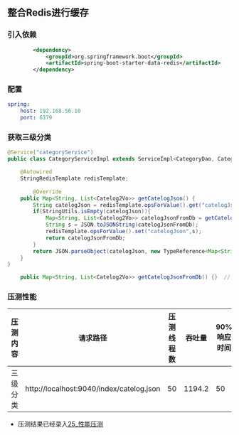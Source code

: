 

## 整合Redis进行缓存

### 引入依赖

```xml
        <dependency>
            <groupId>org.springframework.boot</groupId>
            <artifactId>spring-boot-starter-data-redis</artifactId>
        </dependency>
```



### 配置

```yaml
spring:
    host: 192.168.56.10
    port: 6379
```



### 获取三级分类

```java
@Service("categoryService")
public class CategoryServiceImpl extends ServiceImpl<CategoryDao, CategoryEntity> implements CategoryService {

    @Autowired
    StringRedisTemplate redisTemplate;
    
        @Override
    public Map<String, List<Catelog2Vo>> getCatelogJson() {
        String catelogJson = redisTemplate.opsForValue().get("catelogJson");
        if(StringUtils.isEmpty(catelogJson)){
            Map<String, List<Catelog2Vo>> catelogJsonFromDb = getCatelogJsonFromDb();
            String s = JSON.toJSONString(catelogJsonFromDb);
            redisTemplate.opsForValue().set("catelogJson",s);
            return catelogJsonFromDb;
        }
        return JSON.parseObject(catelogJson, new TypeReference<Map<String, List<Catelog2Vo>>>(){});
    }
}

    public Map<String, List<Catelog2Vo>> getCatelogJsonFromDb() {}	// 原获取三级分类方法，内容略
```



### 压测性能

| 压测内容 | 请求路径                                 | 压测线程数 | 吞吐量 | 90%响应时间 | 99%响应时间 |
| -------- | ---------------------------------------- | ---------- | ------ | ----------- | ----------- |
| 三级分类 | http://localhost:9040/index/catelog.json | 50         | 1194.2 | 50          | 74          |

- 压测结果已经录入[25_性能压测](./25_性能压测.md#测试中间件性能) 